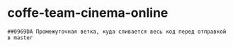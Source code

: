 # coffe-team-cinema-online

`##0969DA Промежуточная ветка, куда сливается весь код перед отправкой в master`
